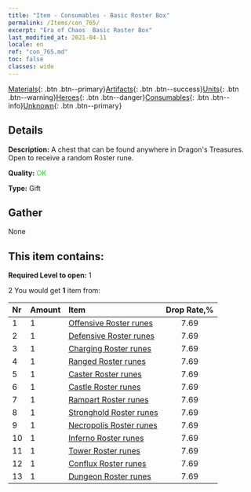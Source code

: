 ```yaml
---
title: "Item - Consumables - Basic Roster Box"
permalink: /Items/con_765/
excerpt: "Era of Chaos  Basic Roster Box"
last_modified_at: 2021-04-11
locale: en
ref: "con_765.md"
toc: false
classes: wide
---
```

 [Materials](/Items/){: .btn .btn--primary}[Artifacts](/Items/Artifacts/){: .btn .btn--success}[Units](/Items/Units/){: .btn .btn--warning}[Heroes](/Items/Heroes/){: .btn .btn--danger}[Consumables](/Items/Consumables/){: .btn .btn--info}[Unknown](/Items/Unknown/){: .btn .btn--primary}

## Details
 **Description:** A chest that can be found anywhere in Dragon's Treasures. Open to receive a random Roster rune.

 **Quality:** <span style="color: #32CD32">OK</span>

 **Type:** Gift

## Gather

  None

## This item contains:

 **Required Level to open:** 1

 2 You would get **1** item  from:

  | Nr | Amount |     Item    | Drop Rate,% |
  |:---|:-------|:------------|:---------:|
  | 1 | 1 | [Offensive Roster runes](/Items/con_734/) | 7.69 | 
  | 2 | 1 | [Defensive Roster runes](/Items/con_739/) | 7.69 | 
  | 3 | 1 | [Charging Roster runes](/Items/con_741/) | 7.69 | 
  | 4 | 1 | [Ranged Roster runes](/Items/con_742/) | 7.69 | 
  | 5 | 1 | [Caster Roster runes](/Items/con_746/) | 7.69 | 
  | 6 | 1 | [Castle Roster runes](/Items/con_752/) | 7.69 | 
  | 7 | 1 | [Rampart Roster runes](/Items/con_753/) | 7.69 | 
  | 8 | 1 | [Stronghold Roster runes](/Items/con_754/) | 7.69 | 
  | 9 | 1 | [Necropolis Roster runes](/Items/con_755/) | 7.69 | 
  | 10 | 1 | [Inferno Roster runes](/Items/con_777/) | 7.69 | 
  | 11 | 1 | [Tower Roster runes](/Items/con_785/) | 7.69 | 
  | 12 | 1 | [Conflux Roster runes](/Items/con_791/) | 7.69 | 
  | 13 | 1 | [Dungeon Roster runes](/Items/con_792/) | 7.69 | 
